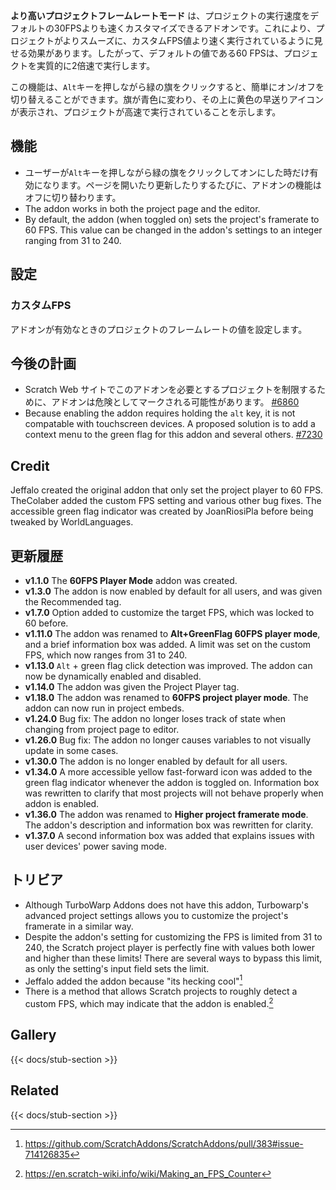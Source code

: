 ---
---

**より高いプロジェクトフレームレートモード** は、プロジェクトの実行速度をデフォルトの30FPSよりも速くカスタマイズできるアドオンです。これにより、プロジェクトがよりスムーズに、カスタムFPS値より速く実行されているように見せる効果があります。したがって、デフォルトの値である60 FPSは、プロジェクトを実質的に2倍速で実行します。

この機能は、`Alt`キーを押しながら緑の旗をクリックすると、簡単にオン/オフを切り替えることができます。旗が青色に変わり、その上に黄色の早送りアイコンが表示され、プロジェクトが高速で実行されていることを示します。

## 機能

- ユーザーが`Alt`キーを押しながら緑の旗をクリックしてオンにした時だけ有効になります。ページを開いたり更新したりするたびに、アドオンの機能はオフに切り替わります。
- The addon works in both the project page and the editor.
- By default, the addon (when toggled on) sets the project's framerate to 60 FPS. This value can be changed in the addon's settings to an integer ranging from 31 to 240.

## 設定

### カスタムFPS

アドオンが有効なときのプロジェクトのフレームレートの値を設定します。

## 今後の計画

- Scratch Web サイトでこのアドオンを必要とするプロジェクトを制限するために、アドオンは危険としてマークされる可能性があります。 [#6860](https://github.com/ScratchAddons/ScratchAddons/issues/6860)
- Because enabling the addon requires holding the `alt` key, it is not compatable with touchscreen devices. A proposed solution is to add a context menu to the green flag for this addon and several others. [#7230](https://github.com/ScratchAddons/ScratchAddons/issues/7230)

## Credit

Jeffalo created the original addon that only set the project player to 60 FPS. TheColaber added the custom FPS setting and various other bug fixes. The accessible green flag indicator was created by JoanRiosiPla before being tweaked by WorldLanguages.

## 更新履歴

- **v1.1.0** The **60FPS Player Mode** addon was created.
- **v1.3.0** The addon is now enabled by default for all users, and was given the Recommended tag.
- **v1.7.0** Option added to customize the target FPS, which was locked to 60 before.
- **v1.11.0** The addon was renamed to **Alt+GreenFlag 60FPS player mode**, and a brief information box was added. A limit was set on the custom FPS, which now ranges from 31 to 240.
- **v1.13.0** `Alt` + green flag click detection was improved. The addon can now be dynamically enabled and disabled.
- **v1.14.0** The addon was given the Project Player tag.
- **v1.18.0** The addon was renamed to **60FPS project player mode**. The addon can now run in project embeds.
- **v1.24.0** Bug fix: The addon no longer loses track of state when changing from project page to editor.
- **v1.26.0** Bug fix: The addon no longer causes variables to not visually update in some cases.
- **v1.30.0** The addon is no longer enabled by default for all users.
- **v1.34.0** A more accessible yellow fast-forward icon was added to the green flag indicator whenever the addon is toggled on. Information box was rewritten to clarify that most projects will not behave properly when addon is enabled.
- **v1.36.0** The addon was renamed to **Higher project framerate mode**. The addon's description and information box was rewritten for clarity.
- **v1.37.0** A second information box was added that explains issues with user devices' power saving mode.

## トリビア

- Although TurboWarp Addons does not have this addon, Turbowarp's advanced project settings allows you to customize the project's framerate in a similar way.
- Despite the addon's setting for customizing the FPS is limited from 31 to 240, the Scratch project player is perfectly fine with values both lower and higher than these limits! There are several ways to bypass this limit, as only the setting's input field sets the limit.
- Jeffalo added the addon because "its hecking cool"[^1]
- There is a method that allows Scratch projects to roughly detect a custom FPS, which may indicate that the addon is enabled.[^2]

## Gallery

{{< docs/stub-section >}}

## Related

{{< docs/stub-section >}}

[^1]: https://github.com/ScratchAddons/ScratchAddons/pull/383#issue-714126835
[^2]: https://en.scratch-wiki.info/wiki/Making_an_FPS_Counter